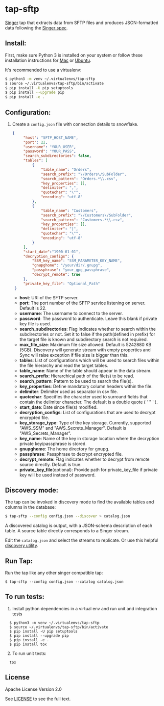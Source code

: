# tap-sftp

[Singer](https://www.singer.io/) tap that extracts data from SFTP files and produces JSON-formatted data following the [Singer spec](https://github.com/singer-io/getting-started/blob/master/docs/SPEC.md).

## Install:

First, make sure Python 3 is installed on your system or follow these
installation instructions for [Mac](http://docs.python-guide.org/en/latest/starting/install3/osx/) or
[Ubuntu](https://www.digitalocean.com/community/tutorials/how-to-install-python-3-and-set-up-a-local-programming-environment-on-ubuntu-16-04).

It's recommended to use a virtualenv:

```bash
$ python3 -m venv ~/.virtualenvs/tap-sftp
$ source ~/.virtualenvs/tap-sftp/bin/activate
$ pip install -U pip setuptools
$ pip install --upgrade pip
$ pip install -e .
```

## Configuration:

1. Create a `config.json` file with connection details to snowflake.

   ```json
   {
        "host": "SFTP_HOST_NAME",
        "port": 22,
        "username": "YOUR_USER",
        "password": "YOUR_PASS",
        "search_subdirectories": false,
        "tables": [
            {
                "table_name": "Orders",
                "search_prefix": "\/Orders\/SubFolder",
                "search_pattern": "Orders.*\\.csv",
                "key_properties": [],
                "delimiter": ",",
                "quotechar": "\"",
                "encoding": "utf-8"
            },
            {
                "table_name": "Customers",
                "search_prefix": "\/Customers\/SubFolder",
                "search_pattern": "Customers.*\\.csv",
                "key_properties": [],
                "delimiter": "|",
                "quotechar": "\"",
                "encoding": "utf-8"
            }
        ],
        "start_date":"1900-01-01",
        "decryption_configs": {
            "SSM_key_name": "SSM_PARAMETER_KEY_NAME",
            "gnupghome": "/your/dir/.gnupg",
            "passphrase": "your_gpg_passphrase",
            "decrypt_remote": true
        },
        "private_key_file": "Optional_Path"
    }
   ```
   - **host**: URI of the SFTP server.
   - **port**: The port number of the SFTP service listening on server. Default is 22.
   - **username**: The username to connect to the server.
   - **password**: The password to authenticate. Leave this blank if private key file is used.
   - **search_subdirectories**: Flag indicates whether to search within the subdirectories or not. Set it to false if the path(defined in prefix) for the target file is known and subdirectory search is not required.
   - **max_file_size**: Maximum file size allowed. Default is 5242880 KB (5GB). Discovery will generate stream with empty properties and Sync will raise exception if file size is bigger than this.
   - **tables**: List of configurations which will be used to search files within the file hierarchy and read the target tables.
   - **table_name**: Name of the table should appear in the data stream.
   - **search_prefix**: Hierarchical path of the file(s) to be read.
   - **search_pattern**: Pattern to be used to search the file(s).
   - **key_properties**: Define mandatory column headers within the file.
   - **delimiter**: Delimiter used as separator in csv file.
   - **quotechar**: Specifies the character used to surround fields that contain the delimiter character. The default is a double quote ( ' " ' ). 
   - **start_date**: Date since file(s) modified. 
   - **decryption_configs**: List of configurations that are used to decrypt encrypted file.
   - **key_storage_type**: Type of the key storage. Currently, supported "AWS_SSM" and "AWS_Secrets_Manager". Default is "AWS_Secrets_Manager".
   - **key_name**: Name of the key in storage location where the decryption private key/passphrase is stored. 
   - **gnupghome**: The home directory for gnupg. 
   - **passphrase**: Passphrase to decrypt encrypted file. 
   - **decrypt_remote**: Flag indicates whether to decrypt from remote source directly. Default is true. 
   - **private_key_file**(optional): Provide path for private_key_file if private key will be used instead of password.

## Discovery mode:

The tap can be invoked in discovery mode to find the available tables and
columns in the database:

```bash
$ tap-sftp --config config.json --discover > catalog.json
```

A discovered catalog is output, with a JSON-schema description of each table. A
source table directly corresponds to a Singer stream.

Edit the `catalog.json` and select the streams to replicate. Or use this helpful [discovery utility](https://github.com/chrisgoddard/singer-discover).

## Run Tap:

Run the tap like any other singer compatible tap:

```
$ tap-sftp --config config.json --catalog catalog.json
```

## To run tests:

1. Install python dependencies in a virtual env and run unit and integration tests
```
  $ python3 -m venv ~/.virtualenvs/tap-sftp
  $ source ~/.virtualenvs/tap-sftp/bin/activate
  $ pip install -U pip setuptools
  $ pip install --upgrade pip
  $ pip install -e .
  $ pip install tox
```

2. To run unit tests:
```
  tox
```

## License

Apache License Version 2.0

See [LICENSE](LICENSE) to see the full text.

